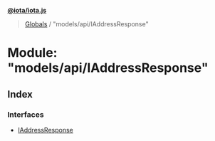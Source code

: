 **[@iota/iota.js](../README.md)**

> [Globals](../README.md) / "models/api/IAddressResponse"

# Module: "models/api/IAddressResponse"

## Index

### Interfaces

* [IAddressResponse](../interfaces/_models_api_iaddressresponse_.iaddressresponse.md)
